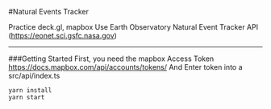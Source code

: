 #Natural Events Tracker

Practice deck.gl, mapbox 
Use Earth Observatory Natural Event Tracker API
(https://eonet.sci.gsfc.nasa.gov)

---
###Getting Started
First, you need the mapbox Access Token
https://docs.mapbox.com/api/accounts/tokens/
And Enter token into a src/api/index.ts
```
yarn install
yarn start
```

